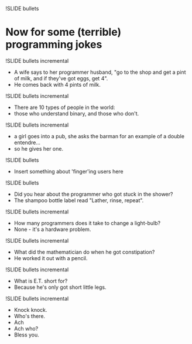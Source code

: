 !SLIDE bullets
# Now for some (terrible) programming jokes #

!SLIDE bullets incremental
* A wife says to her programmer husband, "go to the shop and get a pint of milk, and
  if they've got eggs, get 4".
* He comes back with 4 pints of milk.

!SLIDE bullets incremental
* There are 10 types of people in the world:
* those who understand binary, and those who don't.

!SLIDE bullets incremental
* a girl goes into a pub, she asks the barman for an example of a double entendre...
* so he gives her one.

!SLIDE bullets
* Insert something about 'finger'ing users here

!SLIDE bullets
* Did you hear about the programmer who got stuck in the shower? 
* The shampoo bottle label read "Lather, rinse, repeat". 

!SLIDE bullets incremental
* How many programmers does it take to change a light-bulb?
* None - it's a hardware problem. 

!SLIDE bullets incremental
* What did the mathematician do when he got constipation? 
* He worked it out with a pencil. 

!SLIDE bullets incremental
* What is E.T. short for?
* Because he's only got short little legs.

!SLIDE bullets incremental
* Knock knock.
* Who's there.
* Ach
* Ach who?
* Bless you.
